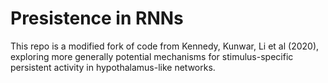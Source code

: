 # Presistence in RNNs
This repo is a modified fork of code from Kennedy, Kunwar, Li et al (2020), exploring more generally potential mechanisms for stimulus-specific persistent activity in hypothalamus-like networks.
